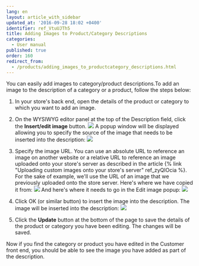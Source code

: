 ```yaml
---
lang: en
layout: article_with_sidebar
updated_at: '2016-09-28 18:02 +0400'
identifier: ref_VtuUJTh5
title: Adding Images to Product/Category Descriptions
categories:
  - User manual
published: true
order: 160
redirect_from:
  - /products/adding_images_to_productcategory_descriptions.html
---
```

You can easily add images to category/product descriptions.To add an image to the description of a category or a product, follow the steps below:

1.  In your store's back end, open the details of the product or category to which you want to add an image. 
2.  On the WYSIWYG editor panel at the top of the Description field, click the **Insert/edit image** button.
    ![]({{site.baseurl}}/attachments/6389867/8717805.png)
    A popup window will be displayed allowing you to specify the source of the image that needs to be inserted into the description:
    ![]({{site.baseurl}}/attachments/6389867/8717806.png)
3.  Specify the image URL. You can use an absolute URL to reference an image on another website or a relative URL to reference an image uploaded onto your store's server as described in the article {% link "Uploading custom images onto your store's server" ref_zyQIOcia %}. For the sake of example, we'll use the URL of an image that we previously uploaded onto the store server. Here's where we have copied it from:
    ![]({{site.baseurl}}/attachments/6389867/8717799.png)
    And here's where it needs to go in the Edit image popup:
    ![]({{site.baseurl}}/attachments/6389867/8717807.png)
4.  Click OK (or similar button) to insert the image into the description. The image will be inserted into the description:
    ![]({{site.baseurl}}/attachments/6389867/8717808.png)

5.  Click the **Update** button at the bottom of the page to save the details of the product or category you have been editing. The changes will be saved. 

Now if you find the category or product you have edited in the Customer front end, you should be able to see the image you have added as part of the description.
